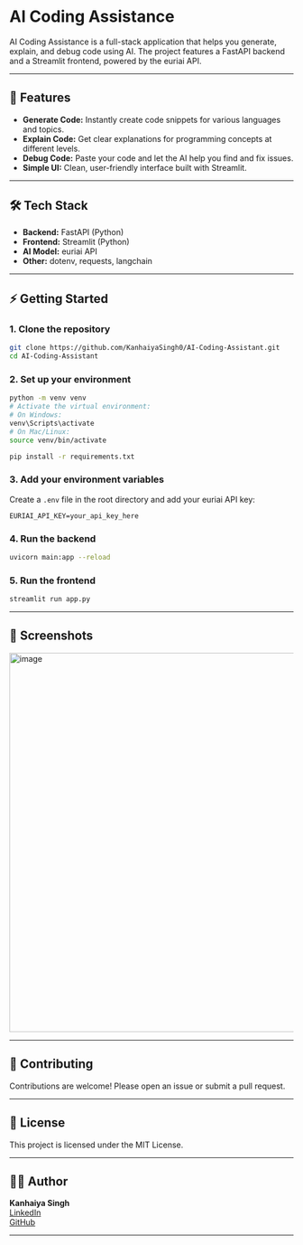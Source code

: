# AI Coding Assistance

AI Coding Assistance is a full-stack application that helps you generate, explain, and debug code using AI. The project features a FastAPI backend and a Streamlit frontend, powered by the euriai API.

---

## 🚀 Features

- **Generate Code:** Instantly create code snippets for various languages and topics.
- **Explain Code:** Get clear explanations for programming concepts at different levels.
- **Debug Code:** Paste your code and let the AI help you find and fix issues.
- **Simple UI:** Clean, user-friendly interface built with Streamlit.

---

## 🛠️ Tech Stack

- **Backend:** FastAPI (Python)
- **Frontend:** Streamlit (Python)
- **AI Model:** euriai API
- **Other:** dotenv, requests, langchain

---

## ⚡ Getting Started

### 1. Clone the repository

```bash
git clone https://github.com/KanhaiyaSingh0/AI-Coding-Assistant.git
cd AI-Coding-Assistant
```

### 2. Set up your environment

```bash
python -m venv venv
# Activate the virtual environment:
# On Windows:
venv\Scripts\activate
# On Mac/Linux:
source venv/bin/activate

pip install -r requirements.txt
```

### 3. Add your environment variables

Create a `.env` file in the root directory and add your euriai API key:

```
EURIAI_API_KEY=your_api_key_here
```

### 4. Run the backend

```bash
uvicorn main:app --reload
```

### 5. Run the frontend

```bash
streamlit run app.py
```

---

## 📸 Screenshots

<img width="1049" height="671" alt="image" src="https://github.com/user-attachments/assets/40f96c89-8415-4bc8-a1e1-0b0acc77437a" />


---

## 🤝 Contributing

Contributions are welcome! Please open an issue or submit a pull request.

---

## 📄 License

This project is licensed under the MIT License.

---

## 🙋‍♂️ Author

**Kanhaiya Singh**  
[LinkedIn](https://www.linkedin.com/in/kanhaiyasingh0/)  
[GitHub](https://github.com/KanhaiyaSingh0)

---
